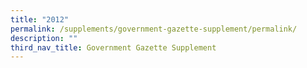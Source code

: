 ```yaml
---
title: "2012"
permalink: /supplements/government-gazette-supplement/permalink/
description: ""
third_nav_title: Government Gazette Supplement
---
```

